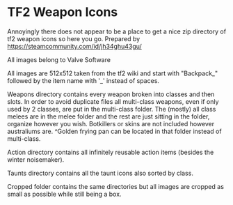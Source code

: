 # TF2 Weapon Icons
Annoyingly there does not appear to be a place to get a nice zip directory of tf2 weapon icons so here you go.
Prepared by https://steamcommunity.com/id/jh34ghu43gu/

All images belong to Valve Software

All images are 512x512 taken from the tf2 wiki and start with "Backpack_" followed by the item name with '_' instead of spaces.

Weapons directory contains every weapon broken into classes and then slots. 
In order to avoid duplicate files all multi-class weapons, even if only used by 2 classes, are put in the multi-class folder. The (mostly) all class melees are in the melee folder and the rest are just sitting in the folder, organize however you wish.
Botkillers or skins are not included however australiums are.
^Golden frying pan can be located in that folder instead of multi-class.

Action directory contains all infinitely reusable action items (besides the winter noisemaker).

Taunts directory contains all the taunt icons also sorted by class.

Cropped folder contains the same directories but all images are cropped as small as possible while still being a box.
